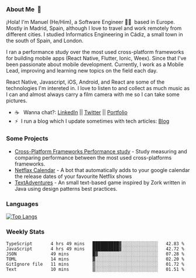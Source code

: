 ### About Me &nbsp;🐢

¡Hola! I'm Manuel (He/Him), a Software Engineer 👨‍💻 &nbsp;based in Europe. Mostly in Madrid, Spain, although I love to travel and work remotely from different cities. I studied Informatics Engineering in Cádiz, a small town in the south of Spain, and London. 

I ran a performance study over the most used cross-platform frameworks for building mobile apps (React Native, Flutter, Ionic, Weex). Since that I've been passionate about mobile development. Currently, I work as a Mobile Lead, improving and learning new topics on the field each day.

React Native, Javascript, iOS, Android, and React are some of the technologies I'm intereted in. I love to listen to and collect as much music as I can and almost always carry a film camera with me so I can take some pictures.

- ☕️ &nbsp; Wanna chat?: [LinkedIn](https://www.linkedin.com/in/manuelrdsg) || [Twitter](https://twitter.com/manuelrdsg) || [Portfolio](https://me.manuelrdsg.com)
- ⚡️&nbsp; I run a blog which I update sometimes with tech articles: [Blog](https://manuelrdsg.com)

### Some Projects

- [Cross-Platform Frameworks Performance study](https://rodin.uca.es/handle/10498/20951) - Study measuring and comparing performance between the most used cross-platforms frameworks.
- [Netflax Calendar](https://github.com/manuelrdsg/NetflaxCalendar) - A bot that automatically adds to your google calendar the release dates of your favourite Netflix shows
- [TextAdventures](https://github.com/manuelrdsg/TextAdventures) - An small text-based game inspired by Zork written in Java using design patterns best practices.

### Languages

[![Top Langs](https://github-readme-stats.vercel.app/api/top-langs/?username=manuelrdsg&layout=compact&langs_count=9&hide=html)](https://github.com/manuelrdsg)

### Weekly Stats

<!--START_SECTION:waka-->

```text
TypeScript       4 hrs 49 mins   ██████████▓░░░░░░░░░░░░░░   42.83 %
JavaScript       4 hrs 49 mins   ██████████▓░░░░░░░░░░░░░░   42.72 %
JSON             49 mins         █▓░░░░░░░░░░░░░░░░░░░░░░░   07.28 %
TOML             14 mins         ▓░░░░░░░░░░░░░░░░░░░░░░░░   02.20 %
GitIgnore file   11 mins         ▒░░░░░░░░░░░░░░░░░░░░░░░░   01.72 %
Text             10 mins         ▒░░░░░░░░░░░░░░░░░░░░░░░░   01.51 %
```

<!--END_SECTION:waka-->
